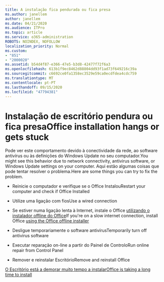 ```yaml
---
title: A instalação fica pendurada ou fica presa
ms.author: janellem
author: janellem
ms.date: 04/21/2020
ms.audience: ITPro
ms.topic: article
ms.service: o365-administration
ROBOTS: NOINDEX, NOFOLLOW
localization_priority: Normal
ms.custom:
- "851"
- "2000020"
ms.assetid: b54d4f87-e366-47e5-b3d8-42477f72f6a3
ms.openlocfilehash: 613b1f9ec8462d88804dd93f1ad73f649216c39a
ms.sourcegitcommit: c6692ce0fa1358ec3529e59ca0ecdfdea4cdc759
ms.translationtype: MT
ms.contentlocale: pt-PT
ms.lasthandoff: 09/15/2020
ms.locfileid: "47794381"
---
```

# <a name="office-installation-hangs-or-gets-stuck"></a><span data-ttu-id="b3a19-102">Instalação de escritório pendura ou fica presa</span><span class="sxs-lookup"><span data-stu-id="b3a19-102">Office installation hangs or gets stuck</span></span>

<span data-ttu-id="b3a19-103">Pode ver este comportamento devido à conectividade da rede, ao software antivírus ou às definições do Windows Update no seu computador.</span><span class="sxs-lookup"><span data-stu-id="b3a19-103">You might see this behavior due to network connectivity, antivirus software, or Windows Update settings on your computer.</span></span> <span data-ttu-id="b3a19-104">Aqui estão algumas coisas que pode tentar resolver o problema.</span><span class="sxs-lookup"><span data-stu-id="b3a19-104">Here are some things you can try to fix the problem.</span></span>
  
- <span data-ttu-id="b3a19-105">Reinicie o computador e verifique se o Office Instalou</span><span class="sxs-lookup"><span data-stu-id="b3a19-105">Restart your computer and check if Office Installed</span></span>

- <span data-ttu-id="b3a19-106">Utilize uma ligação com fios</span><span class="sxs-lookup"><span data-stu-id="b3a19-106">Use a wired connection</span></span>

- <span data-ttu-id="b3a19-107">Se estiver numa ligação lenta à Internet, instale o Office [utilizando o instalador offline do Office](https://support.office.com/article/f0a85fe7-118f-41cb-a791-d59cef96ad1c?wt.mc_id=Alchemy_ClientDIA)</span><span class="sxs-lookup"><span data-stu-id="b3a19-107">If you're on a slow internet connection, install Office [using the Office offline installer](https://support.office.com/article/f0a85fe7-118f-41cb-a791-d59cef96ad1c?wt.mc_id=Alchemy_ClientDIA)</span></span>

- <span data-ttu-id="b3a19-108">Desligue temporariamente o software antivírus</span><span class="sxs-lookup"><span data-stu-id="b3a19-108">Temporarily turn off antivirus software</span></span>

- <span data-ttu-id="b3a19-109">Executar reparação on-line a partir do Painel de Controlo</span><span class="sxs-lookup"><span data-stu-id="b3a19-109">Run online repair from Control Panel</span></span>

- <span data-ttu-id="b3a19-110">Remover e reinstalar Escritório</span><span class="sxs-lookup"><span data-stu-id="b3a19-110">Remove and reinstall Office</span></span>

[<span data-ttu-id="b3a19-111">O Escritório está a demorar muito tempo a instalar</span><span class="sxs-lookup"><span data-stu-id="b3a19-111">Office is taking a long time to install</span></span>](https://support.office.com/article/0f09f357-3fef-42a6-b8aa-cef4c6c44bdf?wt.mc_id=Alchemy_ClientDIA)
  